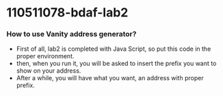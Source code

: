 # 110511078-bdaf-lab2

### How to use Vanity address generator?
* First of all, lab2 is completed with Java Script, so put this code in the proper environment.
* then, when you run it, you will be asked to insert the prefix you want to show on your address.
* After a while, you will have what you want, an address with proper prefix.
